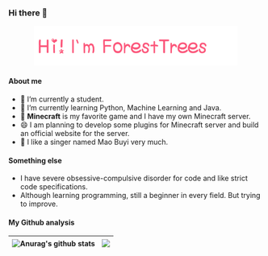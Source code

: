 ### Hi there 👋
<p align="center"><img width="80%" src="img/gh-readme-header.png" /></p>

#### About me
- 🔭 I’m currently a student.
- 🌱 I’m currently learning Python, Machine Learning and Java.
- 👯 **Minecraft** is my favorite game and I have my own Minecraft server.
- 😄 I am planning to develop some plugins for Minecraft server and build an official website for the server.
- 🎻 I like a singer named Mao Buyi very much.

#### Something else
- I have severe obsessive-compulsive disorder for code and like strict code specifications.
- Although learning programming, still a beginner in every field. But trying to improve.

#### My Github analysis
| <img align="center" src="https://github-readme-stats.vercel.app/api?username=ForestTrees&bg_color=30,e96443,904e95&hide_title=true&count_private=true&title_color=fff&text_color=fff&&hide=prs&locale=cn" alt="Anurag's github stats" /> | <img align="center" src="https://github-readme-stats.vercel.app/api/top-langs/?username=ForestTrees&layout=compact&theme=buefy&hide_border=true" /> |
| -- | -- |




<!--
**ForestTrees/ForestTrees** is a ✨ _special_ ✨ repository because its `README.md` (this file) appears on your GitHub profile.

Here are some ideas to get you started:

- 🔭 I’m currently working on ...
- 🌱 I’m currently learning ...
- 👯 I’m looking to collaborate on ...
- 🤔 I’m looking for help with ...
- 💬 Ask me about ...
- 📫 How to reach me: ...
- 😄 Pronouns: ...
- ⚡ Fun fact: ...
-->
